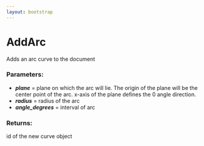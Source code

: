 ```yaml
---
layout: bootstrap
---
```


# AddArc

Adds an arc curve to the document
        

### Parameters:

- ***plane*** = plane on which the arc will lie. The origin of the plane will be
  the center point of the arc. x-axis of the plane defines the 0 angle
  direction.
- ***radius*** = radius of the arc
- ***angle_degrees*** = interval of arc
        

### Returns:


id of the new curve object
        
